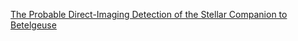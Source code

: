 [The Probable Direct-Imaging Detection of the Stellar Companion to Betelgeuse
](https://arxiv.org/abs/2507.15749)
